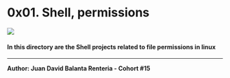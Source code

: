 # 0x01. Shell, permissions
[![](https://www.holbertonschool.com/holberton-logo.png)](http://https://www.holbertonschool.com/holberton-logo.png)
#### In this directory are the Shell projects related to file permissions in linux

------------


**Author: Juan David Balanta Renteria - Cohort #15**
